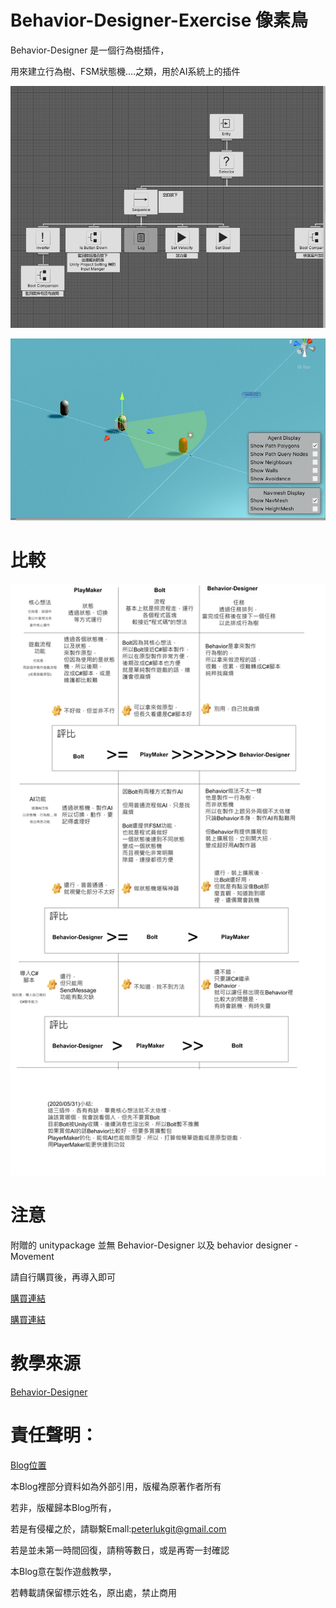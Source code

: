 # Behavior-Designer-Exercise 像素鳥

Behavior-Designer 是一個行為樹插件，

用來建立行為樹、FSM狀態機....之類，用於AI系統上的插件

![](https://github.com/PeterLukGit/Behavior-Designer-Exercise/blob/master/00.PNG)

![](https://github.com/PeterLukGit/Behavior-Designer-Exercise/blob/master/01.PNG)

# 比較

![](https://github.com/PeterLukGit/Behavior-Designer-Exercise/blob/master/%E6%9C%AA%E5%91%BD%E5%90%8D%E5%9C%96%E8%A1%A8.png)

# 注意

附贈的 unitypackage 並無 Behavior-Designer 以及 behavior designer - Movement

請自行購買後，再導入即可

[購買連結](https://assetstore.unity.com/packages/tools/visual-scripting/behavior-designer-behavior-trees-for-everyone-15277)

[購買連結](https://assetstore.unity.com/packages/tools/ai/behavior-designer-movement-pack-16853)

# 教學來源

[Behavior-Designer](https://www.bilibili.com/video/av497793562/)


# 責任聲明：

[Blog位置](https://peterlukgit.github.io/)

本Blog裡部分資料如為外部引用，版權為原著作者所有

若非，版權歸本Blog所有，

若是有侵權之於，請聯繫Emall:peterlukgit@gmail.com

若是並未第一時間回復，請稍等數日，或是再寄一封確認

本Blog意在製作遊戲教學，

若轉載請保留標示姓名，原出處，禁止商用
